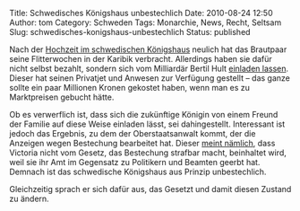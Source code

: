 Title: Schwedisches Königshaus unbestechlich
Date: 2010-08-24 12:50
Author: tom
Category: Schweden
Tags: Monarchie, News, Recht, Seltsam
Slug: schwedisches-konigshaus-unbestechlich
Status: published

Nach der [Hochzeit im schwedischen
Königshaus](http://www.fiket.de/2010/06/22/hochzeitsreaktionen/) neulich
hat das Brautpaar seine Flitterwochen in der Karibik verbracht.
Allerdings haben sie dafür nicht selbst bezahlt, sondern sich vom
Milliardär Bertil Hult [einladen
lassen](http://www.dn.se/nyheter/sverige/victoria-anmald-for-mutbrott-1.1150849).
Dieser hat seinen Privatjet und Anwesen zur Verfügung gestellt – das
ganze sollte ein paar Millionen Kronen gekostet haben, wenn man es zu
Marktpreisen gebucht hätte.

Ob es verwerflich ist, dass sich die zukünftige Königin von einem Freund
der Familie auf diese Weise einladen lässt, sei dahingestellt.
Interessant ist jedoch das Ergebnis, zu dem der Oberstaatsanwalt kommt,
der die Anzeigen wegen Bestechung bearbeitet hat. Dieser [meint
nämlich](http://www.dn.se/nyheter/sverige/kronprinsessans-brollopsresa-var-ingen-muta-enligt-aklagarmyndigheten-1.1156629),
dass Victoria nicht vom Gesetz, das Bestechung strafbar macht,
beinhaltet wird, weil sie ihr Amt im Gegensatz zu Politikern und Beamten
geerbt hat. Demnach ist das schwedische Königshaus aus Prinzip
unbestechlich.

Gleichzeitig sprach er sich dafür aus, das Gesetzt und damit diesen
Zustand zu ändern.

